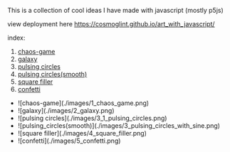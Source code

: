 This is a collection of cool ideas I have made with javascript (mostly p5js)

view deployment here https://cosmoglint.github.io/art_with_javascript/

index:

1. [chaos-game](1_chaos_game)
2. [galaxy](2_galaxy)
3. [pulsing circles](3_1_pulsing_circles)
4. [pulsing circles(smooth)](3_pulsing_circles_with_sine)
5. [square filler](4_square_filler)
6. [confetti](5_confetti)

<ul>
  <li>![chaos-game](./images/1_chaos_game.png)</li>
  <li>![galaxy](./images/2_galaxy.png)</li>
  <li>![pulsing circles](./images/3_1_pulsing_circles.png)</li>
  <li>![pulsing_circles(smooth)](./images/3_pulsing_circles_with_sine.png)</li>
  <li>![square filler](./images/4_square_filler.png)</li>
  <li>![confetti](./images/5_confetti.png)</li>
</ul>
